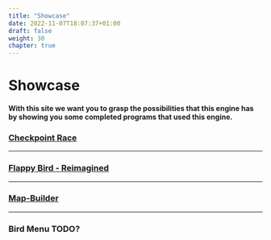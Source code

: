 ```yaml
---
title: "Showcase"
date: 2022-11-07T18:07:37+01:00
draft: false
weight: 30
chapter: true
---
```


# Showcase

#### With this site we want you to grasp the possibilities that this engine has by showing you some completed programs that used this engine.

### [Checkpoint Race](/showcase/checkpoin_race/)

----

### [Flappy Bird - Reimagined](/showcase/flappy_bird_reimagined/)

----

### [Map-Builder](/showcase/mapbuilder/)

----

### Bird Menu **TODO**?




